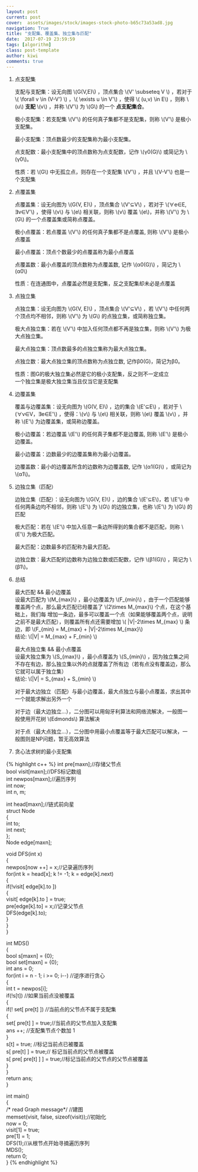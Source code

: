 ```yaml
---
layout: post
current: post
cover:  assets/images/stock/images-stock-photo-b65c73a53ad8.jpg
navigation: True
title: "支配集、覆盖集、独立集与匹配"
date:  2017-07-19 23:59:59
tags: [algorithm]
class: post-template
author: kiwi
comments: true
---
```


1. 点支配集

	支配与支配集：设无向图 \\(G(V,E)\\) ，顶点集合 \\(V' \\subseteq V \\) ，若对于 \\( \\forall v \\in (V-V') \\) ，\\( \\exists u \\in V'\\) ，使得 \\( (u,v) \\in E\\) ，则称 \\(u\\) **支配** \\(v\\) ，并称 \\(V'\\) 为 \\(G\\) 的一个 **点支配集合**。 <br>

	极小支配集：若支配集 \\(V'\\) 的任何真子集都不是支配集，则称 \\(V'\\) 是极小支配集。 <br>

	最小支配集：顶点数最少的支配集称为最小支配集。	<br>

	点支配数：最小支配集中的顶点数称为点支配数，记作 \\(γ0(G)\\) 或简记为 \\(γ0\\)。<br>

	性质：若 \\(G\\) 中无孤立点，则存在一个支配集 \\(V'\\) ，并且 \\(V-V'\\) 也是一个支配集 <br>

2. 点覆盖集

	点覆盖集：设无向图为 \\(G(V, E)\\) ，顶点集合 \\(V'⊆V\\) ，若对于 \\(∀e∈E, ∃v∈V'\\) ，使得 \\(v\\) 与 \\(e\\) 相关联，则称 \\(v\\) 覆盖 \\(e\\)，并称 \\(V'\\) 为 \\(G\\) 的一个点覆盖集或简称点覆盖。 <br>

	极小点覆盖：若点覆盖 \\(V'\\) 的任何真子集都不是点覆盖, 则称 \\(V'\\) 是极小点覆盖 <br>

	最小点覆盖：顶点个数最少的点覆盖称为最小点覆盖 <br>

	点覆盖数：最小点覆盖的顶点数称为点覆盖数, 记作 \\(α0(G)\\) ，简记为 \\(α0\\) <br>

	性质：在连通图中，点覆盖必然是支配集，反之支配集却未必是点覆盖 <br>

3. 点独立集

	点独立集：设无向图为 \\(G(V, E)\\) ，顶点集合 \\(V'⊆V\\) ，若 \\(V'\\) 中任何两个顶点均不相邻，则称 \\(V'\\) 为 \\(G\\) 的点独立集，或简称独立集。<br>

	极大点独立集：若在 \\(V'\\) 中加入任何顶点都不再是独立集，则称 \\(V'\\) 为极大点独立集。<br>

	最大点独立集：顶点数最多的点独立集称为最大点独立集。<br>

	点独立数：最大点独立集的顶点数称为点独立数, 记作β0(G)，简记为β0。<br>

	性质：图G的极大独立集必然是它的极小支配集，反之则不一定成立 <br>
		  一个独立集是极大独立集当且仅当它是支配集<br>

4. 边覆盖集

	覆盖与边覆盖集：设无向图为 \\(G(V, E)\\) ，边的集合 \\(E'⊆E\\) ，若对于 \\(∀v∈V，∃e∈E'\\) ，使得：\\(v\\) 与 \\(e\\) 相关联，则称 \\(e\\) 覆盖 \\(v\\) ，并称 \\(E'\\) 为边覆盖集，或简称边覆盖。<br>

	极小边覆盖：若边覆盖 \\(E'\\) 的任何真子集都不是边覆盖, 则称 \\(E'\\) 是极小边覆盖。<br>
	
	最小边覆盖：边数最少的边覆盖集称为最小边覆盖。<br>
	
	边覆盖数：最小的边覆盖所含的边数称为边覆盖数, 记作 \\(α1(G)\\) ，或简记为 \\(α1\\)。<br>


5. 边独立集（匹配）

	边独立集（匹配）：设无向图为 \\(G(V, E)\\) ，边的集合 \\(E'⊆E\\)，若 \\(E'\\) 中任何两条边均不相邻，则称 \\(E'\\) 为 \\(G\\) 的边独立集，也称 \\(E'\\) 为 \\(G\\) 的匹配 <br>

	极大匹配：若在 \\(E'\\) 中加入任意一条边所得到的集合都不是匹配，则称 \\(E'\\) 为极大匹配。<br>

	最大匹配：边数最多的匹配称为最大匹配。<br>

	边独立数：最大匹配的边数称为边独立数或匹配数，记作 \\(β1(G)\\) ，简记为 \\(β1\\)。<br>

6. 总结	

	最大匹配 && 最小边覆盖 <br>
	设最大匹配为 \\(M\_{max}\\) ，最小边覆盖为 \\(F\_{min}\\) ，由于一个匹配能够覆盖两个点，那么最大匹配已经覆盖了 \\(2\times M\_{max}\\) 个点，在这个基础上，我们每
	增加一条边，最多可以覆盖一个点（如果能够覆盖两个点，说明之前不是最大匹配），则覆盖所有点还需要增加 \\( |V|-2\times M\_{max} \\) 条边，即 \\(F\_{min} = M\_{max} + |V|-2\times M\_{max}\\) <br>
	结论: \\(|V| = M\_{max} + F\_{min} \\) <br>
	
	最大点独立集 && 最小点覆盖 <br>
	设最大独立集为 \\(S\_{max}\\) ，最小点覆盖为 \\(S\_{min}\\) ，因为独立集之间不存在有边，那么独立集以外的点就覆盖了所有边（若有点没有覆盖边，那么它就可以属于独立集）<br>
	结论: \\(|V| = S\_{max} + S\_{min} \\) <br>

	对于最大边独立（匹配）与最小边覆盖，最大点独立与最小点覆盖，求出其中一个就能求解出另外一个<br>

	对于边（最大边独立...），二分图可以用匈牙利算法和网络流解决，一般图一般使用开花树 \\(Edmonds\\) 算法解决<br>

	对于点（最大点独立...），二分图中用最小点覆盖等于最大匹配可以解决，一般图则是NP问题，暂无高效算法<br>

7. 贪心法求树的最小支配集

{% highlight c++ %}
int pre[maxn];//存储父节点  
bool visit[maxn];//DFS标记数组  
int newpos[maxn];//遍历序列  
int now;  
int n, m;  

int head[maxn];//链式前向星  
struct Node  
{  
	int to;  
	int next;  
};  
Node edge[maxn];  

void DFS(int x)  
{  
	newpos[now ++] = x;//记录遍历序列  
	for(int k = head[x]; k != -1; k = edge[k].next)  
	{  
		if(!visit[ edge[k].to ])  
		{  
			visit[ edge[k].to ] = true;  
			pre[edge[k].to] = x;//记录父节点  
			DFS(edge[k].to);  
		}  
	}  
}  

int MDS()  
{  
	bool s[maxn] = {0};  
	bool set[maxn] = {0};  
	int ans = 0;  
	for(int i = n - 1; i >= 0; i--)  //逆序进行贪心  
	{  
		int t = newpos[i];  
		if(!s[t])   //如果当前点没被覆盖  
		{  
			if(! set[ pre[t] ])  //当前点的父节点不属于支配集  
			{  
				set[ pre[t] ] = true;//当前点的父节点加入支配集  
				ans ++;  //支配集节点个数加 1  
			}  
			s[t] = true; //标记当前点已被覆盖  
			s[ pre[t] ] = true;// 标记当前点的父节点被覆盖  
			s[ pre[ pre[t] ] ] = true;//标记当前点的父节点的父节点被覆盖  
		}  
	}  
	return ans;  
}  

int main()  
{  
	/* read Graph message*/ //建图  
	memset(visit, false, sizeof(visit));//初始化  
	now = 0;  
	visit[1] = true;  
	pre[1] = 1;  
	DFS(1);//从根节点开始寻摘遍历序列  
	MDS();  
	return 0;  
}
{% endhighlight %}